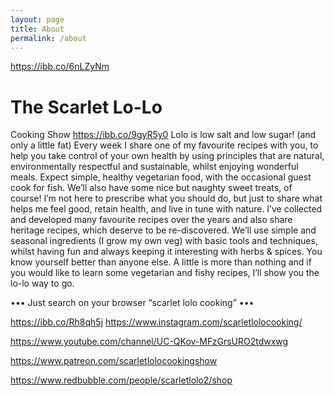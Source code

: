 ```yaml
---
layout: page
title: About
permalink: /about
---
```

  https://ibb.co/6nLZyNm
  
# The Scarlet Lo-Lo 
Cooking Show
https://ibb.co/9gyR5y0
Lolo is low salt and low sugar!                         (and only a little fat)
Every week I share one of my favourite recipes with you, to help you take control of your own health by using principles that are natural, environmentally respectful and sustainable, whilst enjoying wonderful meals.
Expect simple, healthy vegetarian food, with the occasional guest cook for fish. We’ll also have some nice but naughty sweet treats, of course!
I’m not here to prescribe what you should do, but just to share what helps me feel good, retain health, and live in tune with nature. I’ve collected and developed many favourite recipes over the years and also share heritage recipes, which deserve to be re-discovered.
We’ll use simple and seasonal ingredients (I grow my own veg) with basic tools and techniques, whilst having fun and always keeping it interesting with herbs & spices.
You know yourself better than anyone else. A little is more than nothing and if you would like to learn some vegetarian and fishy recipes, I’ll show you the lo-lo way to go.

••• Just search on your browser “scarlet lolo cooking” •••



https://ibb.co/Rh8qh5j
https://www.instagram.com/scarletlolocooking/

https://www.youtube.com/channel/UC-QKov-MFzGrsURO2tdwxwg

https://www.patreon.com/scarletlolocookingshow

https://www.redbubble.com/people/scarletlolo2/shop